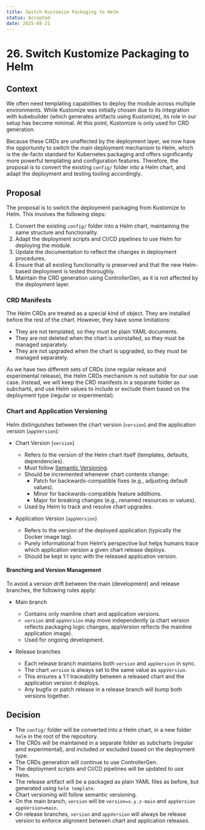 ```yaml
---
title: Switch Kustomize Packaging to Helm
status: Accepted
date: 2025-08-21
---
```


# 26. Switch Kustomize Packaging to Helm

## Context

We often need templating capabilities to deploy the module across multiple environments. While Kustomize was initially chosen due to its integration with kubebuilder (which generates artifacts using Kustomize), its role in our setup has become minimal. At this point, Kustomize is only used for CRD generation.

Because these CRDs are unaffected by the deployment layer, we now have the opportunity to switch the main deployment mechanism to Helm, which is the de-facto standard for Kubernetes packaging and offers significantly more powerful templating and configuration features. Therefore, the proposal is to convert the existing `config/` folder into a Helm chart, and adapt the deployment and testing tooling accordingly.

## Proposal

The proposal is to switch the deployment packaging from Kustomize to Helm. This involves the following steps:
1. Convert the existing `config/` folder into a Helm chart, maintaining the same structure and functionality.
2. Adapt the deployment scripts and CI/CD pipelines to use Helm for deploying the module.
3. Update the documentation to reflect the changes in deployment procedures.
4. Ensure that all existing functionality is preserved and that the new Helm-based deployment is tested thoroughly.
5. Maintain the CRD generation using ControllerGen, as it is not affected by the deployment layer.

### CRD Manifests
The Helm CRDs are treated as a special kind of object. They are installed before the rest of the chart. However, they have some limitations:
- They are not templated, so they must be plain YAML documents.
- They are not deleted when the chart is uninstalled, so they must be managed separately.
- They are not upgraded when the chart is upgraded, so they must be managed separately.

As we have two different sets of CRDs (one regular release and experimental release), the Helm CRDs mechanism is not suitable for our use case. Instead, we will keep the CRD manifests in a separate folder as subcharts, and use Helm values to include or exclude them based on the deployment type (regular or experimental).

### Chart and Application Versioning

Helm distinguishes between the chart version (`version`) and the application version (`appVersion`):

- Chart Version (`version`)
    - Refers to the version of the Helm chart itself (templates, defaults, dependencies).
    - Must follow [Semantic Versioning](https://semver.org/).
    - Should be incremented whenever chart contents change:
        - Patch for backwards-compatible fixes (e.g., adjusting default values).
        - Minor for backwards-compatible feature additions.
        - Major for breaking changes (e.g., renamed resources or values).
    - Used by Helm to track and resolve chart upgrades.

- Application Version (`appVersion`)
    - Refers to the version of the deployed application (typically the Docker image tag).
    - Purely informational from Helm’s perspective but helps humans trace which application version a given chart release deploys.
    - Should be kept in sync with the released application version.

#### Branching and Version Management

To avoid a version drift between the main (development) and release branches, the following rules apply:

- Main branch
    - Contains only mainline chart and application versions.
    - `version` and `appVersion` may move independently (a chart version reflects packaging logic changes, appVersion reflects the mainline application image).
    - Used for ongoing development.

- Release branches
    - Each release branch maintains both `version` and `appVersion` in sync.
    - The chart `version` is always set to the same value as `appVersion`.
    - This ensures a 1:1 traceability between a released chart and the application version it deploys.
    - Any bugfix or patch release in a release branch will bump both versions together.
  
## Decision
- The `config/` folder will be converted into a Helm chart, in a new folder `helm` in the root of the repository.
- The CRDs will be maintained in a separate folder as subcharts (regular amd experimental), and included or excluded based on the deployment type.
- The CRDs generation will continue to use ControllerGen.
- The deployment scripts and CI/CD pipelines will be updated to use Helm.
- The release artifact will be a packaged as plain YAML files as before, but generated using `helm template`.
- Chart versioning will follow semantic versioning.
- On the main branch, `version` will be `version=x.y.z-main` and `appVersion` `appVersion=main`.
- On release branches, `version` and `appVersion` will always be release version to enforce alignment between chart and application releases.